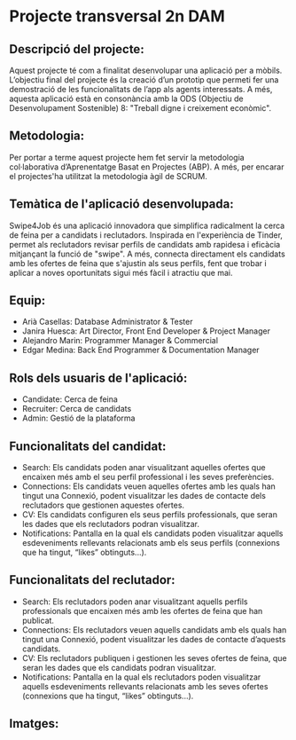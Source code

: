 # Projecte transversal 2n DAM

## Descripció del projecte:

Aquest projecte té com a finalitat desenvolupar una aplicació per a mòbils. 
L’objectiu final del projecte és la creació d’un prototip que permeti fer una demostració de les funcionalitats de l’app als agents interessats. 
A més, aquesta aplicació està en consonància amb la ODS (Objectiu de Desenvolupament Sostenible) 8: "Treball digne i creixement econòmic".

## Metodologia:
 
Per portar a terme aquest projecte hem fet servir la metodologia col·laborativa d’Aprenentatge Basat en Projectes (ABP).
A més, per encarar el projectes'ha utilitzat la metodologia àgil de SCRUM.

## Temàtica de l'aplicació desenvolupada:

Swipe4Job és una aplicació innovadora que simplifica radicalment la cerca de feina per a candidats i reclutadors.
Inspirada en l'experiència de Tinder, permet als reclutadors revisar perfils de candidats amb rapidesa i eficàcia mitjançant la funció de "swipe".
A més, connecta directament els candidats amb les ofertes de feina que s'ajustin als seus perfils, fent que trobar i aplicar a noves oportunitats sigui més fàcil i atractiu que mai.

## Equip:

* Arià Casellas: Database Administrator & Tester
* Janira Huesca: Art Director, Front End Developer & Project Manager
* Alejandro Marin: Programmer Manager & Commercial
* Edgar Medina: Back End Programmer & Documentation Manager

## Rols dels usuaris de l'aplicació:

* Candidate: Cerca de feina
* Recruiter: Cerca de candidats
* Admin: Gestió de la plataforma

## Funcionalitats del candidat:

* Search: Els candidats poden anar visualitzant aquelles ofertes que encaixen més amb el seu perfil professional i les seves preferències.
* Connections: Els candidats veuen aquelles ofertes amb les quals han tingut una Connexió, podent visualitzar les dades de contacte dels reclutadors que gestionen aquestes  ofertes.
* CV: Els candidats configuren els seus perfils professionals, que seran les dades que els reclutadors podran visualitzar.
* Notifications: Pantalla en la qual els candidats poden visualitzar aquells esdeveniments rellevants relacionats amb els seus perfils (connexions que ha tingut, “likes” obtinguts...).

## Funcionalitats del reclutador:

* Search: Els reclutadors poden anar visualitzant aquells perfils professionals que encaixen més amb les ofertes de feina que han publicat.
* Connections: Els reclutadors veuen aquells candidats amb els quals han tingut una Connexió, podent visualitzar les dades de contacte d’aquests candidats.
* CV: Els reclutadors publiquen i gestionen les seves ofertes de feina, que seran les dades que els candidats podran visualitzar.
* Notifications: Pantalla en la qual els reclutadors poden visualitzar aquells esdeveniments rellevants relacionats amb les seves ofertes (connexions que ha tingut, “likes” obtinguts...).

## Imatges:




